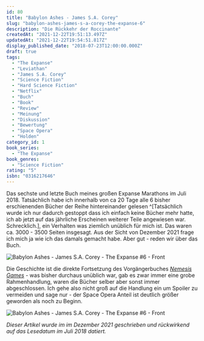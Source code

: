 ```yaml
---
id: 80
title: "Babylon Ashes - James S.A. Corey"
slug: "babylon-ashes-james-s-a-corey-the-expanse-6"
description: "Die Rückkehr der Roccinante"
createdAt: "2021-12-22T19:51:13.497Z"
updatedAt: "2021-12-22T19:54:51.817Z"
display_published_date: "2018-07-23T12:00:00.000Z"
draft: true
tags:
  - "The Expanse"
  - "Leviathan"
  - "James S.A. Corey"
  - "Science Fiction"
  - "Hard Science Fiction"
  - "Netflix"
  - "Buch"
  - "Book"
  - "Review"
  - "Meinung"
  - "Diskussion"
  - "Bewertung"
  - "Space Opera"
  - "Holden"
category_id: 1
book_series:
  - "The Expanse"
book_genres:
  - "Science Fiction"
rating: "5"
isbn: "0316217646"
---
```


Das sechste und letzte Buch meines großen Expanse Marathons im Juli 2018. Tatsächlich habe ich innerhalb von ca 20 Tage alle 6 bisher erschienenden Bücher der Reihe hintereinander gelesen ^[Tatsächlich wurde ich nur dadurch gestoppt dass ich einfach keine Bücher mehr hatte, ich ab jetzt auf das jährliche Erscheinen weiterer Teile angewiesen war. Schrecklich.], ein Verhalten was ziemlich unüblich für mich ist. Das waren ca. 3000 - 3500 Seiten insgesagt. Aus der Sicht von Dezember 2021 frage ich mich ja wie ich das damals gemacht habe. Aber gut - reden wir über das Buch. 

![Babylon Ashes - James S.A. Corey - The Expanse #6 - Front](https://res.cloudinary.com/dlsll9dkn/image/upload/v1640192143/photo_2021_12_22_17_54_55_1a22aaff4c.jpg)

Die Geschichte ist die direkte Fortsetzung des Vorgängerbuches [*Nemesis Games*](https://www.flore.nz/blog/nemesis-games-james-s-a-corey-the-expanse-5) - was bisher durchaus unüblich war, gab es zwar immer eine grobe Rahmenhandlung, waren die Bücher selber aber sonst immer abgeschlossen. Ich gehe also nicht groß auf die Handlung ein um Spoiler zu vermeiden und sage nur - der Space Opera Anteil ist deutlich größer geworden als noch zu Beginn. 

![Babylon Ashes - James S.A. Corey - The Expanse #6 - Front](https://res.cloudinary.com/dlsll9dkn/image/upload/v1640192143/photo_2021_12_22_17_54_57_ecb77f6f6b.jpg)

*Dieser Artikel wurde im im Dezember 2021 geschrieben und rückwirkend auf das Lesedatum im Juli 2018 datiert.*
